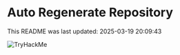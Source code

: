 # Auto Regenerate Repository

This README was last updated: 2025-03-19 20:09:43

 ![TryHackMe](https://tryhackme.com/badge/533634)